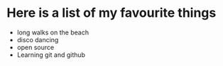 # Here is a list of my favourite things
- long walks on the beach
- disco dancing
- open source
- Learning git and github
